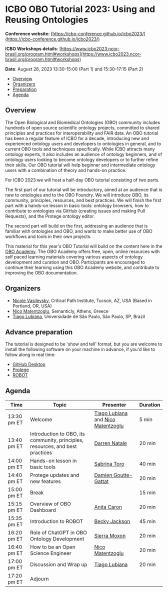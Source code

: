 # ICBO OBO Tutorial 2023: Using and Reusing Ontologies

**Conference website:** [https://icbo-conference.github.io/icbo2023/](https://icbo-conference.github.io/icbo2023/)  

**ICBO Workshops details**: [https://www.icbo2023.ncor-brasil.org/program.html#workshops](https://www.icbo2023.ncor-brasil.org/program.html#workshops)    

**Date**: August 28, 2023 13:30-15:00	(Part 1) and 15:30-17:15 (Part 2) 


- [Overview](#overview)
- [Organizers](#organizers)
- [Preparation](#preparation)
- [Agenda](#agenda)

<a name="overview"></a>

## Overview

The Open Biological and Biomedical Ontologies (OBO) community includes hundreds of open source scientific ontology projects, 
committed to shared principles and practices for interoperability and FAIR data. An OBO tutorial has been a regular feature of ICBO for a decade, introducing new and experienced ontology users and developers to ontologies in general, and to current OBO tools and techniques specifically. While ICBO attracts many ontology experts, it also includes an audience of ontology beginners, and of ontology users looking to become ontology developers or to further refine their skills. Our OBO tutorial will help beginner and intermediate ontology users with a combination of theory and hands-on practice.

For ICBO 2023 we will host a half-day OBO tutorial consisting of two parts.

The first part of our tutorial will be introductory, aimed at an audience that is new to ontologies and to the OBO Foundry. 
We will introduce OBO, its community, principles, resources, and best practices. 
We will finish the first part with a hands-on lesson in basic tools: ontology browsers, how to contribute to ontologies via 
GitHub (creating issues and making Pull Requests), and the Protege ontology editor.

The second part will build on the first, addressing an audience that is familiar with ontologies and OBO, and wants to make better use of 
OBO workflows and tools in their own projects. 

This material for this year's OBO Tutorial will build on the content here in the [OBO Academy](https://oboacademy.github.io/obook/). 
The OBO Academy offers free, open, online resources with self paced learning materials covering various aspects of ontology development and 
curation and OBO. Participants are encouraged to continue their learning using this OBO Academy website, and contribute to improving the 
OBO documentation.

<a name="organizers"></a>

## Organizers

- [Nicole Vasilevsky](https://orcid.org/0000-0001-5208-3432), Critical Path Institute, Tucson, AZ, USA (Based in Portland, OR, USA)
- [Nico Matentzoglu](https://orcid.org/0000-0002-7356-1779), Semanticly, Athens, Greece
- [Tiago Lubiana](https://orcid.org/0000-0003-2473-2313), Universidade de São Paulo, São Paulo, SP, Brazil

<a name="preparation"></a>

## Advance preparation

The tutorial is designed to be 'show and tell' format, but you are welcome to install the following software on your machine in advance, if you'd like to follow along in real time:  

- [GitHub Desktop](https://oboacademy.github.io/obook/reference/github-desktop/)
- [Protege](https://oboacademy.github.io/obook/howto/install-protege/)
- [ROBOT](http://robot.obolibrary.org/)

<a name="agenda"></a>

## Agenda

| Time | Topic | Presenter | Duration |
| ----------- | ---- | ---- | ---- |
| 13:30 pm ET  | Welcome | [Tiago Lubiana](https://orcid.org/0000-0003-2473-2313) and [Nico Matentzoglu](https://orcid.org/0000-0002-7356-1779) | 5 min |
| 13:40 pm ET | Introduction to OBO, its community, principles, resources, and best practices | [Darren Natale](https://orcid.org/0000-0001-5809-9523) | 20 min |
| 14:00 pm ET | Hands-on lesson in basic tools | [Sabrina Toro](https://orcid.org/0000-0002-4142-7153) | 40 min |
| 14:40 pm ET | Protege updates and new features | [Damien Goutte-Gattat](https://orcid.org/0000-0002-6095-8718) | 20 min |
| 15:00 pm ET | Break | | 15 min |
| 15:15 pm ET | Overview of OBO Dashboard | [Anita Caron](https://orcid.org/0000-0002-6523-4866) | 20 min |
| 15:35 pm ET | Introduction to ROBOT | [Becky Jackson](https://orcid.org/0000-0003-4871-5569) | 45 min |
| 16:20 pm ET | Role of ChatGPT in OBO Ontology Development  | [Sierra Moxon](https://orcid.org/0000-0002-7356-1779) | 20 min |
| 16:40 pm ET | How to be an Open Science Engineer | [Nico Matentzoglu](https://orcid.org/0000-0002-7356-1779)  | 20 min |
| 17:00 pm ET | Discussion and Wrap up | [Tiago Lubiana](https://orcid.org/0000-0003-2473-2313) | 20 min |
| 17:20 pm ET | Adjourn |

